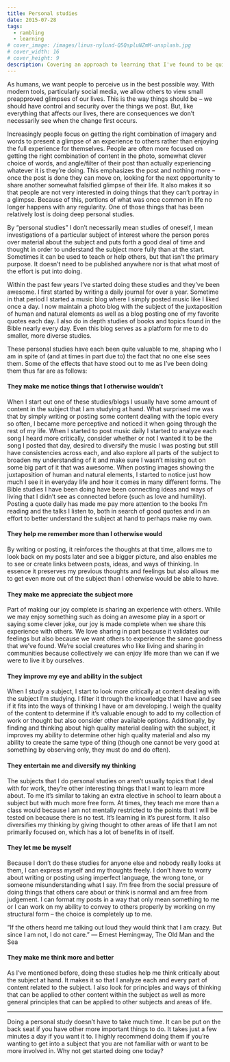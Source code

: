 ```yaml
---
title: Personal studies
date: 2015-07-28
tags:
  - rambling
  - learning
# cover_image: /images/linus-nylund-Q5QspluNZmM-unsplash.jpg
# cover_width: 16
# cover_height: 9
description: Covering an approach to learning that I've found to be quite valuable.
---
```


As humans, we want people to perceive us in the best possible way. With modern tools, particularly social media, we allow others to view small preapproved glimpses of our lives. This is the way things should be – we should have control and security over the things we post. But, like everything that affects our lives, there are consequences we don’t necessarily see when the change first occurs.

Increasingly people focus on getting the right combination of imagery and words to present a glimpse of an experience to others rather than enjoying the full experience for themselves. <span class="excerpt-marker"></span>People are often more focused on getting the right combination of content in the photo, somewhat clever choice of words, and angle/filter of their post than actually experiencing whatever it is they’re doing. This emphasizes the post and nothing more – once the post is done they can move on, looking for the next opportunity to share another somewhat falsified glimpse of their life. It also makes it so that people are not very interested in doing things that they can’t portray in a glimpse. Because of this, portions of what was once common in life no longer happens with any regularity. One of those things that has been relatively lost is doing deep personal studies.

By “personal studies” I don’t necessarily mean studies of oneself, I mean investigations of a particular subject of interest where the person pores over material about the subject and puts forth a good deal of time and thought in order to understand the subject more fully than at the start. Sometimes it can be used to teach or help others, but that isn’t the primary purpose. It doesn’t need to be published anywhere nor is that what most of the effort is put into doing.

Within the past few years I’ve started doing these studies and they’ve been awesome. I first started by writing a daily journal for over a year. Sometime in that period I started a music blog where I simply posted music like I liked once a day. I now maintain a photo blog with the subject of the juxtaposition of human and natural elements as well as a blog posting one of my favorite quotes each day. I also do in depth studies of books and topics found in the Bible nearly every day. Even this blog serves as a platform for me to do smaller, more diverse studies.

These personal studies have each been quite valuable to me, shaping who I am in spite of (and at times in part due to) the fact that no one else sees them. Some of the effects that have stood out to me as I’ve been doing them thus far are as follows:

#### They make me notice things that I otherwise wouldn’t

When I start out one of these studies/blogs I usually have some amount of content in the subject that I am studying at hand. What surprised me was that by simply writing or posting some content dealing with the topic every so often, I became more perceptive and noticed it when going through the rest of my life. When I started to post music daily I started to analyze each song I heard more critically, consider whether or not I wanted it to be the song I posted that day, desired to diversify the music I was posting but still have consistencies across each, and also explore all parts of the subject to broaden my understanding of it and make sure I wasn’t missing out on some big part of it that was awesome. When posting images showing the juxtaposition of human and natural elements, I started to notice just how much I see it in everyday life and how it comes in many different forms. The Bible studies I have been doing have been connecting ideas and ways of living that I didn’t see as connected before (such as love and humility). Posting a quote daily has made me pay more attention to the books I’m reading and the talks I listen to, both in search of good quotes and in an effort to better understand the subject at hand to perhaps make my own.

#### They help me remember more than I otherwise would

By writing or posting, it reinforces the thoughts at that time, allows me to look back on my posts later and see a bigger picture, and also enables me to see or create links between posts, ideas, and ways of thinking. In essence it preserves my previous thoughts and feelings but also allows me to get even more out of the subject than I otherwise would be able to have.

#### They make me appreciate the subject more

Part of making our joy complete is sharing an experience with others. While we may enjoy something such as doing an awesome play in a sport or saying some clever joke, our joy is made complete when we share this experience with others. We love sharing in part because it validates our feelings but also because we want others to experience the same goodness that we’ve found. We’re social creatures who like living and sharing in communities because collectively we can enjoy life more than we can if we were to live it by ourselves.

#### They improve my eye and ability in the subject

When I study a subject, I start to look more critically at content dealing with the subject I’m studying. I filter it through the knowledge that I have and see if it fits into the ways of thinking I have or am developing. I weigh the quality of the content to determine if it’s valuable enough to add to my collection of work or thought but also consider other available options. Additionally, by finding and thinking about high quality material dealing with the subject, it improves my ability to determine other high quality material and also my ability to create the same type of thing (though one cannot be very good at something by observing only, they must do and do often).

#### They entertain me and diversify my thinking

The subjects that I do personal studies on aren’t usually topics that I deal with for work, they’re other interesting things that I want to learn more about. To me it’s similar to taking an extra elective in school to learn about a subject but with much more free form. At times, they teach me more than a class would because I am not mentally restricted to the points that I will be tested on because there is no test. It’s learning in it’s purest form. It also diversifies my thinking by giving thought to other areas of life that I am not primarily focused on, which has a lot of benefits in of itself.

#### They let me be myself

Because I don’t do these studies for anyone else and nobody really looks at them, I can express myself and my thoughts freely. I don’t have to worry about writing or posting using imperfect language, the wrong tone, or someone misunderstanding what I say. I’m free from the social pressure of doing things that others care about or think is normal and am free from judgement. I can format my posts in a way that only mean something to me or I can work on my ability to convey to others properly by working on my structural form – the choice is completely up to me.

“If the others heard me talking out loud they would think that I am crazy. But since I am not, I do not care.” — Ernest Hemingway, The Old Man and the Sea

#### They make me think more and better

As I’ve mentioned before, doing these studies help me think critically about the subject at hand. It makes it so that I analyze each and every part of content related to the subject. I also look for principles and ways of thinking that can be applied to other content within the subject as well as more general principles that can be applied to other subjects and areas of life.

<hr>

Doing a personal study doesn’t have to take much time. It can be put on the back seat if you have other more important things to do. It takes just a few minutes a day if you want it to. I highly recommend doing them if you’re wanting to get into a subject that you are not familiar with or want to be more involved in. Why not get started doing one today?
